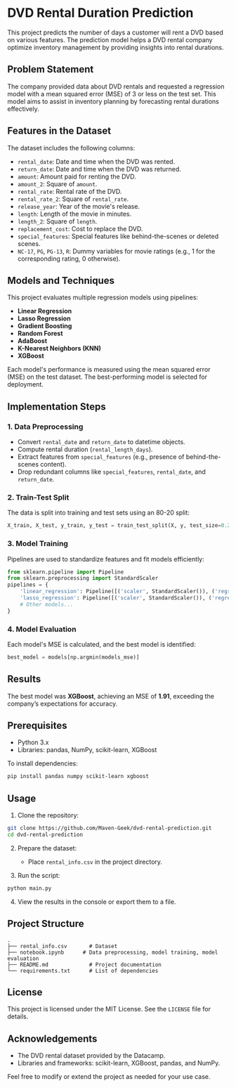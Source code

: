 # DVD Rental Duration Prediction

This project predicts the number of days a customer will rent a DVD based on various features. The prediction model helps a DVD rental company optimize inventory management by providing insights into rental durations.

## Problem Statement
The company provided data about DVD rentals and requested a regression model with a mean squared error (MSE) of 3 or less on the test set. This model aims to assist in inventory planning by forecasting rental durations effectively.

## Features in the Dataset
The dataset includes the following columns:
- `rental_date`: Date and time when the DVD was rented.
- `return_date`: Date and time when the DVD was returned.
- `amount`: Amount paid for renting the DVD.
- `amount_2`: Square of `amount`.
- `rental_rate`: Rental rate of the DVD.
- `rental_rate_2`: Square of `rental_rate`.
- `release_year`: Year of the movie's release.
- `length`: Length of the movie in minutes.
- `length_2`: Square of `length`.
- `replacement_cost`: Cost to replace the DVD.
- `special_features`: Special features like behind-the-scenes or deleted scenes.
- `NC-17`, `PG`, `PG-13`, `R`: Dummy variables for movie ratings (e.g., 1 for the corresponding rating, 0 otherwise).

## Models and Techniques
This project evaluates multiple regression models using pipelines:
- **Linear Regression**
- **Lasso Regression**
- **Gradient Boosting**
- **Random Forest**
- **AdaBoost**
- **K-Nearest Neighbors (KNN)**
- **XGBoost**

Each model's performance is measured using the mean squared error (MSE) on the test dataset. The best-performing model is selected for deployment.

## Implementation Steps
### 1. Data Preprocessing
- Convert `rental_date` and `return_date` to datetime objects.
- Compute rental duration (`rental_length_days`).
- Extract features from `special_features` (e.g., presence of behind-the-scenes content).
- Drop redundant columns like `special_features`, `rental_date`, and `return_date`.

### 2. Train-Test Split
The data is split into training and test sets using an 80-20 split:
```python
X_train, X_test, y_train, y_test = train_test_split(X, y, test_size=0.2, random_state=9)
```

### 3. Model Training
Pipelines are used to standardize features and fit models efficiently:
```python
from sklearn.pipeline import Pipeline
from sklearn.preprocessing import StandardScaler
pipelines = {
    'linear_regression': Pipeline([('scaler', StandardScaler()), ('regressor', LinearRegression())]),
    'lasso_regression': Pipeline([('scaler', StandardScaler()), ('regressor', Lasso(alpha=0.1))]),
    # Other models...
}
```

### 4. Model Evaluation
Each model's MSE is calculated, and the best model is identified:
```python
best_model = models[np.argmin(models_mse)]
```

## Results
The best model was **XGBoost**, achieving an MSE of **1.91**, exceeding the company’s expectations for accuracy.

## Prerequisites
- Python 3.x
- Libraries: pandas, NumPy, scikit-learn, XGBoost

To install dependencies:
```bash
pip install pandas numpy scikit-learn xgboost
```

## Usage
1. Clone the repository:
```bash
git clone https://github.com/Maven-Geek/dvd-rental-prediction.git
cd dvd-rental-prediction
```

2. Prepare the dataset:
   - Place `rental_info.csv` in the project directory.

3. Run the script:
```bash
python main.py
```

4. View the results in the console or export them to a file.

## Project Structure
```
.
├── rental_info.csv       # Dataset
├── notebook.ipynb      # Data preprocessing, model training, model evaluation
├── README.md             # Project documentation
└── requirements.txt      # List of dependencies
```

## License
This project is licensed under the MIT License. See the `LICENSE` file for details.

## Acknowledgements
- The DVD rental dataset provided by the Datacamp.
- Libraries and frameworks: scikit-learn, XGBoost, pandas, and NumPy.

Feel free to modify or extend the project as needed for your use case.

